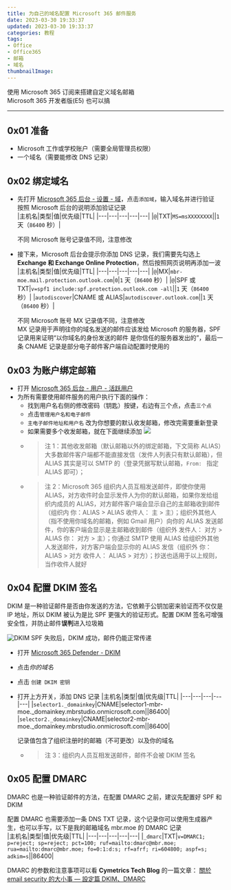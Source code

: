 ```yaml
---
title: 为自己的域名配置 Microsoft 365 邮件服务
date: 2023-03-30 19:33:37
updated: 2023-03-30 19:33:37
categories: 教程
tags:
- Office
- Office365
- 邮箱
- 域名
thumbnailImage: 
---
```

使用 Microsoft 365 订阅来搭建自定义域名邮箱  
Microsoft 365 开发者版(E5) 也可以搞  

<!-- more -->
---

## 0x01 准备
- Microsoft 工作或学校账户（需要全局管理员权限）
- 一个域名（需要能修改 DNS 记录）

## 0x02 绑定域名
- 先打开 [Microsoft 365 后台 - 设置 - 域](https://admin.microsoft.com/Adminportal/Home?source=applauncher#/Domains)，点击``添加域``，输入域名并进行验证  
  按照 Microsoft 后台的说明添加验证记录  
  |主机名|类型|值|优先级|TTL|
  |---|---|---|---|---|
  |``@``|TXT|``MS=msXXXXXXXX``||``1`` 天（``86400`` 秒）|

  不同 Microsoft 账号记录值不同，注意修改
- 接下来，Microsoft 后台会提示你添加 DNS 记录，我们需要先勾选上 **Exchange 和 Exchange Online Protection**，然后按照网页说明再添加一波  
  |主机名|类型|值|优先级|TTL|
  |---|---|---|---|---|
  |``@``|MX|``mbr-moe.mail.protection.outlook.com``|``0``|``1`` 天（``86400`` 秒）|
  |``@``|SPF 或 TXT|``v=spf1 include:spf.protection.outlook.com -all``||``1`` 天（``86400`` 秒）|
  |``autodiscover``|CNAME 或 ALIAS|``autodiscover.outlook.com``||``1`` 天（``86400`` 秒）|

  不同 Microsoft 账号 MX 记录值不同，注意修改  
  MX 记录用于声明往你的域名发送的邮件应该发给 Microsoft 的服务器，SPF 记录用来证明“以你域名的身份发送的邮件 是你信任的服务器发出的”，最后一条 CNAME 记录是部分电子邮件客户端自动配置时使用的  

## 0x03 为账户绑定邮箱
- 打开 [Microsoft 365 后台 - 用户 - 活跃用户](https://admin.microsoft.com/Adminportal/Home?source=applauncher#/users)
- 为所有需要使用邮件服务的用户执行下面的操作：
  - 找到用户名右侧的修改密码（钥匙）按键，右边有三个点，点击``三个点``
  - 点击``管理用户名和电子邮件``
  - ``主电子邮件地址和用户名`` 改为你想要的默认收发邮箱，修改完需要重新登录
  - 如果需要多个收发邮箱，就在下面继续添加 ![](https://cos.mbrjun.cn/IMGS/2023/03/31/9868eead-68c7-4759-84d6-548509017236.webp)
  - > 注 1：其他收发邮箱（默认邮箱以外的绑定邮箱，下文简称 ALIAS）大多数邮件客户端都不能直接发信（发件人列表只有默认邮箱），但 ALIAS 其实是可以 SMTP 的（登录凭据写默认邮箱，``From: `` 指定 ALIAS 即可）；
  - > 注 2：Microsoft 365 组织内人员互相发送邮件，即使你使用 ALIAS，对方收件时会显示发件人为你的默认邮箱，如果你发给组织内成员的 ALIAS，对方邮件客户端会显示自己的主邮箱收到邮件（组织内 你：ALIAS > ALIAS 收件人： 主 > 主）；组织外其他人（指不使用你域名的邮箱，例如 Gmail 用户）向你的 ALIAS 发送邮件，你的客户端会显示是主邮箱收到邮件（组织外 发件人： 对方 > ALIAS 你： 对方 > 主）；你通过 SMTP 使用 ALIAS 给组织外其他人发送邮件，对方客户端会显示你的 ALIAS 发信（组织外 你：ALIAS > 对方 收件人： ALIAS > 对方）；抄送也适用于以上规则，当作收件人就好  

## 0x04 配置 DKIM 签名
DKIM 是一种验证邮件是否由你发送的方法，它依赖于公钥加密来验证而不仅仅是 IP 地址，所以 DKIM 被认为是比 SPF 更强大的验证形式。配置 DKIM 签名可增强安全性，并防止邮件**误判**进入垃圾箱  

![DKIM](https://cos.mbrjun.cn/IMGS/2023/04/03/28f93b4c-97e7-4309-acc4-fd0d2e0e3377.webp)
SPF 失败后，DKIM 成功，邮件仍能正常传递  

- 打开 [Microsoft 365 Defender - DKIM](https://security.microsoft.com/dkimv2)
- 点击*你的域名*
- 点击 ``创建 DKIM 密钥``
- 打开上方开关，添加 DNS 记录
  |主机名|类型|值|优先级|TTL|
  |---|---|---|---|---|
  |``selector1._domainkey``|CNAME|selector1-mbr-moe._domainkey.mbrstudio.onmicrosoft.com||86400|
  |``selector2._domainkey``|CNAME|selector2-mbr-moe._domainkey.mbrstudio.onmicrosoft.com||86400|

  记录值包含了组织注册时的邮箱（不可更改）以及你的域名
  - > 注 3：组织内人员互相发送邮件，邮件不会被 DKIM 签名

## 0x05 配置 DMARC
DMARC 也是一种验证邮件的方法，在配置 DMARC 之前，建议先配置好 SPF 和 DKIM  

配置 DMARC 也需要添加一条 DNS TXT 记录，这个记录你可以使用生成器产生，也可以手写，以下是我的邮箱域名 mbr.moe 的 DMARC 记录  
|主机名|类型|值|优先级|TTL|
|---|---|---|---|---|
|``_dmarc``|TXT|``v=DMARC1; p=reject; sp=reject; pct=100; ruf=mailto:dmarc@mbr.moe; rua=mailto:dmarc@mbr.moe; fo=0:1:d:s; rf=afrf; ri=604800; aspf=s; adkim=s``||86400|

DMARC 的参数和注意事项可以看 **Cymetrics Tech Blog** 的一篇文章： [關於 email security 的大小事 — 設定篇 DKIM、DMARC](https://tech-blog.cymetrics.io/posts/crystal/email-sec-settings-dkimdmarc/#dmarc)  
